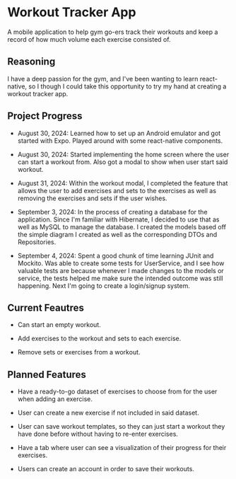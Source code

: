 # Workout Tracker App

A mobile application to help gym go-ers track their workouts and keep a record of how much volume each exercise consisted of.

## Reasoning

I have a deep passion for the gym, and I've been wanting to learn react-native, so I though I could take this opportunity to try my hand at creating a workout tracker app.

## Project Progress

- August 30, 2024: Learned how to set up an Android emulator and got started with Expo. Played around with some react-native components.

- August 30, 2024: Started implementing the home screen where the user can start a workout from. Also got a modal to show when user start said workout.

- August 31, 2024: Within the workout modal, I completed the feature that allows the user to add exercises and sets to the exercises as well as removing the exercises and sets if the user wishes. 

- September 3, 2024: In the process of creating a database for the application. Since I'm familiar with Hibernate, I decided to use that as well as MySQL to manage the database. I created the models based off the simple diagram I created as well as the corresponding DTOs and Repositories.

- September 4, 2024: Spent a good chunk of time learning JUnit and Mockito. Was able to create some tests for UserService, and I see how valuable tests are because whenever I made changes to the models or service, the tests helped me make sure the intended outcome was still happening. Next I'm going to create a login/signup system.

## Current Feautres

- Can start an empty workout.

- Add exercises to the workout and sets to each exercise.

- Remove sets or exercises from a workout.

## Planned Features

- Have a ready-to-go dataset of exercises to choose from for the user when adding an exercise.

- User can create a new exercise if not included in said dataset.

- User can save workout templates, so they can just start a workout they have done before without having to re-enter exercises.

- Have a tab where user can see a visualization of their progress for their exercises.

- Users can create an account in order to save their workouts.